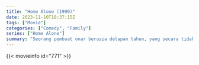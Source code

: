 ```yaml
---
title: "Home Alone (1990)"
date: 2023-11-10T18:37:15Z
tags: ["Movie"]
categories: ["Comedy", "Family"]
series: ["Home Alone"]
summary: "Seorang pembuat onar berusia delapan tahun, yang secara tidak sengaja meninggalkan rumah sendirian, harus mempertahankan rumahnya dari sepasang pencuri pada malam Natal."
---
```


<mux-player stream-type="on-demand"
src="https://kp3d-my.sharepoint.com/personal/ryoo_kp3d_onmicrosoft_com/_layouts/15/download.aspx?share=EXgBLgngrE9Ek4HsRVvK8_8BzdySxa7-tGKrtxLNV8jFWQ" prefer-playback="mse" controls>

</mux-player>


{{< movieinfo id="771" >}}

<script src="https://cdn.jsdelivr.net/npm/@mux/mux-player"></script>

 <script type="application/ld+json ">
{
"@context": "https://schema.org/",
"@type": "VideoObject",
"name": "Home Alone",
"contentUrl": "https://stream.mux.com/9GAo6qi7WUiaQGsY00uqaPcuze1spu69KqjC00t9zNabs.m3u8",
"thumbnailUrl": "https://www.themoviedb.org/t/p/original/qh5ITDiFk7LMDfLiQX0jXD3z0w3.jpg?width=314&fit_mode=preserve&time=25",
"uploadDate": "2023-11-10T18:37:15Z",
}

</script>